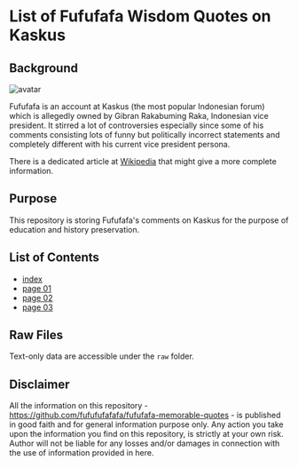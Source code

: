 # List of Fufufafa Wisdom Quotes on Kaskus

## Background
![avatar](img/avatar-fufufafa.png)

Fufufafa is an account at Kaskus (the most popular Indonesian forum) which is allegedly owned by Gibran Rakabuming Raka, Indonesian vice president. It stirred a lot of controversies especially since some of his comments consisting lots of funny but politically incorrect statements and completely different with his current vice president persona.

There is a dedicated article at [Wikipedia](https://en.wikipedia.org/wiki/Fufufafa) that might give a more complete information.

## Purpose
This repository is storing Fufufafa's comments on Kaskus for the purpose of education and history preservation. 

## List of Contents
- [index](readme.md)
- [page 01](readme-1.md)
- [page 02](readme-2.md)
- [page 03](readme-3.md)

## Raw Files
Text-only data are accessible under the `raw` folder.

## Disclaimer
All the information on this repository - https://github.com/fufufufafafa/fufufafa-memorable-quotes - is published in good faith and for general information purpose only. Any action you take upon the information you find on this repository, is strictly at your own risk. Author will not be liable for any losses and/or damages in connection with the use of information provided in here.